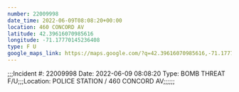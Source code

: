 ```yaml
---
number: 22009998
date_time: 2022-06-09T08:08:20+00:00
location: 460 CONCORD AV
latitude: 42.39616070985616
longitude: -71.17770145236408
type: F U
google_maps_link: https://maps.google.com/?q=42.39616070985616,-71.17770145236408
---
```


;;;Incident #: 22009998  Date: 2022-06-09 08:08:20   Type: BOMB THREAT F/U;;;Location: POLICE STATION / 460 CONCORD AV;;;;;;

